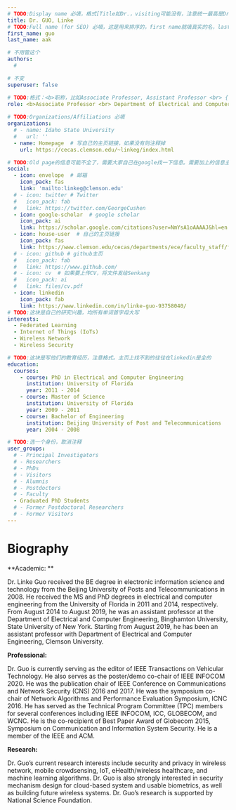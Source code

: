 ```yaml
---
# TODO:Display name 必填，格式[Title如Dr.，visiting可能没有，注意统一最高是Dr. 而不是Prof.] [全大写的Last name][, ][首字母大写的Last name]
title: Dr. GUO, Linke
# TODO:Full name (for SEO) 必填，这是用来排序的，first name就填真实的名，last_name一定按照excel填写
first_name: guo   
last_name: aak

# 不用管这个
authors:
  # 

# 不变
superuser: false

# TODO:格式：<b>职称，比如Associate Professor, Assistant Professor <br> {工作单位}, {工作国家:China、USA等}</b>
role: <b>Associate Professor <br> Department of Electrical and Computer Engineering, Clemson University, USA</b>
 
# TODO:Organizations/Affiliations 必填
organizations:
  # - name: Idaho State University 
  #   url: ''
  - name: Homepage  # 写自己的主页链接，如果没有则注释掉
    url: https://cecas.clemson.edu/~linkeg/index.html

# TODO:Old page的信息可能不全了，需要大家自己在google找一下信息。需要加上的信息主要包含email、google scholar、个人主页、linkedin
social:
  - icon: envelope  # 邮箱
    icon_pack: fas
    link: 'mailto:linkeg@clemson.edu'
  # - icon: twitter # Twitter
  #   icon_pack: fab  
  #   link: https://twitter.com/GeorgeCushen
  - icon: google-scholar  # google scholar
    icon_pack: ai
    link: https://scholar.google.com/citations?user=NmYsA1oAAAAJ&hl=en
  - icon: house-user  # 自己的主页链接
    icon_pack: fas
    link: https://www.clemson.edu/cecas/departments/ece/faculty_staff/faculty/lguo.html
  # - icon: github # github主页
  #   icon_pack: fab   
  #   link: https://www.github.com/
  # - icon: cv  # 如果要上传CV，将文件发给Senkang
  #   icon_pack: ai
  #   link: files/cv.pdf
  - icon: linkedin 
    icon_pack: fab
    link: https://www.linkedin.com/in/linke-guo-93758040/
# TODO:这块是自己的研究兴趣，均所有单词首字母大写
interests:
  - Federated Learning
  - Internet of Things (IoTs)
  - Wireless Network
  - Wireless Security

# TODO:这块是写他们的教育经历，注意格式。主页上找不到的往往在linkedin是全的
education:
  courses:
    - course: PhD in Electrical and Computer Engineering
      institution: University of Florida
      year: 2011 - 2014
    - course: Master of Science
      institution: University of Florida
      year: 2009 - 2011
    - course: Bachelor of Engineering
      institution: Beijing University of Post and Telecommunications
      year: 2004 - 2008

# TODO:选一个身份，取消注释
user_groups:
  # - Principal Investigators
  # - Researchers
  # - PhDs
  # - Visitors
  # - Alumnis
  # - Postdoctors
  # - Faculty
  - Graduated PhD Students
  # - Former Postdoctoral Researchers
  # - Former Visitors
---
```

<!-- TODO:写自己的Biography -->
# Biography
<!-- 这部分不要写他们的PhD招生信息，直接复制他们主页的个人简介。实在没有，在excel备注一下{个人资料缺失}再提交给我 -->
<!-- <p style="text-align:justify">  -->

**Academic: **

Dr. Linke Guo received the BE degree in electronic information science and technology from the Beijing University of Posts and Telecommunications in 2008. He received the MS and PhD degrees in electrical and computer engineering from the University of Florida in 2011 and 2014, respectively. From August 2014 to August 2019, he was an assistant professor at the Department of Electrical and Computer Engineering, Binghamton University, State University of New York. Starting from August 2019, he has been an assistant professor with Department of Electrical and Computer Engineering, Clemson University.

**Professional:**

Dr. Guo is currently serving as the editor of IEEE Transactions on Vehicular Technology. He also serves as the poster/demo co-chair of IEEE INFOCOM 2020. He was the publication chair of IEEE Conference on Communications and Network Security (CNS) 2016 and 2017. He was the symposium co-chair of Network Algorithms and Performance Evaluation Symposium, ICNC 2016. He has served as the Technical Program Committee (TPC) members for several conferences including IEEE INFOCOM, ICC, GLOBECOM, and WCNC. He is the co-recipient of Best Paper Award of Globecom 2015, Symposium on Communication and Information System Security. He is a member of the IEEE and ACM.

**Research:**

Dr. Guo’s current research interests include security and privacy in wireless network, mobile crowdsensing, IoT, eHealth/wireless healthcare, and machine learning algorithms. Dr. Guo is also strongly interested in security mechanism design for cloud-based system and usable biometrics, as well as building future wireless systems. Dr. Guo’s research is supported by National Science Foundation.